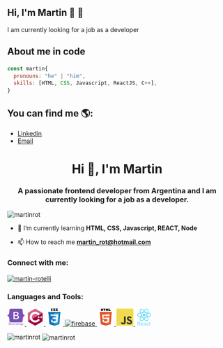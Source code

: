 ## Hi, I'm Martin 👋 🚀
I am currently looking for a job as a developer

## About me in code

```js
const martin{
  pronouns: "he" | "him",
  skills: [HTML, CSS, Javascript, ReactJS, C++],
}
```

## You can find me 🌎:
- [Linkedin](https://www.linkedin.com/in/martin-rotelli/)
- [Email](martin_rot@hotmail.com)




<!---
MartinRot/MartinRot is a ✨ special ✨ repository because its `README.md` (this file) appears on your GitHub profile.
You can click the Preview link to take a look at your changes.
--->


<h1 align="center">Hi 👋, I'm Martin</h1>
<h3 align="center">A passionate frontend developer from Argentina and I am currently looking for a job as a developer.</h3>

<p align="left"> <img src="https://komarev.com/ghpvc/?username=martinrot&label=Profile%20views&color=0e75b6&style=flat" alt="martinrot" /> </p>

- 🌱 I’m currently learning **HTML, CSS, Javascript, REACT, Node**

- 📫 How to reach me **martin_rot@hotmail.com**

<h3 align="left">Connect with me:</h3>
<p align="left">
<a href="https://linkedin.com/in/martin-rotelli" target="blank"><img align="center" src="https://raw.githubusercontent.com/rahuldkjain/github-profile-readme-generator/master/src/images/icons/Social/linked-in-alt.svg" alt="martin-rotelli" height="30" width="40" /></a>
</p>

<h3 align="left">Languages and Tools:</h3>
<p align="left"> <a href="https://getbootstrap.com" target="_blank" rel="noreferrer"> <img src="https://raw.githubusercontent.com/devicons/devicon/master/icons/bootstrap/bootstrap-plain-wordmark.svg" alt="bootstrap" width="40" height="40"/> </a> <a href="https://www.w3schools.com/cpp/" target="_blank" rel="noreferrer"> <img src="https://raw.githubusercontent.com/devicons/devicon/master/icons/cplusplus/cplusplus-original.svg" alt="cplusplus" width="40" height="40"/> </a> <a href="https://www.w3schools.com/css/" target="_blank" rel="noreferrer"> <img src="https://raw.githubusercontent.com/devicons/devicon/master/icons/css3/css3-original-wordmark.svg" alt="css3" width="40" height="40"/> </a> <a href="https://firebase.google.com/" target="_blank" rel="noreferrer"> <img src="https://www.vectorlogo.zone/logos/firebase/firebase-icon.svg" alt="firebase" width="40" height="40"/> </a> <a href="https://www.w3.org/html/" target="_blank" rel="noreferrer"> <img src="https://raw.githubusercontent.com/devicons/devicon/master/icons/html5/html5-original-wordmark.svg" alt="html5" width="40" height="40"/> </a> <a href="https://developer.mozilla.org/en-US/docs/Web/JavaScript" target="_blank" rel="noreferrer"> <img src="https://raw.githubusercontent.com/devicons/devicon/master/icons/javascript/javascript-original.svg" alt="javascript" width="40" height="40"/> </a> <a href="https://reactjs.org/" target="_blank" rel="noreferrer"> <img src="https://raw.githubusercontent.com/devicons/devicon/master/icons/react/react-original-wordmark.svg" alt="react" width="40" height="40"/> </a> </p>

<p><img align="left" src="https://github-readme-stats.vercel.app/api/top-langs?username=martinrot&show_icons=true&locale=en&layout=compact" alt="martinrot" /></p>

<p>&nbsp;<img align="center" src="https://github-readme-stats.vercel.app/api?username=martinrot&show_icons=true&locale=en" alt="martinrot" /></p>
    

